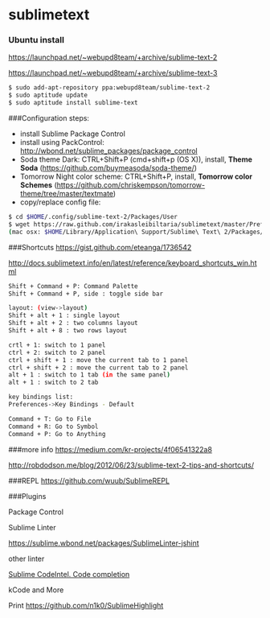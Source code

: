 sublimetext
===========

### Ubuntu install
https://launchpad.net/~webupd8team/+archive/sublime-text-2

https://launchpad.net/~webupd8team/+archive/sublime-text-3

```bash
$ sudo add-apt-repository ppa:webupd8team/sublime-text-2
$ sudo aptitude update
$ sudo aptitude install sublime-text
```

###Configuration steps:
* install Sublime Package Control
* install using PackControl: http://wbond.net/sublime_packages/package_control
 * Soda theme Dark: CTRL+Shift+P (cmd+shift+p (OS X)), install, **Theme Soda** (https://github.com/buymeasoda/soda-theme/)
 * Tomorrow Night color scheme: CTRL+Shift+P, install, **Tomorrow color Schemes** (https://github.com/chriskempson/tomorrow-theme/tree/master/textmate)
 * copy/replace config file: 
 
```bash
$ cd $HOME/.config/sublime-text-2/Packages/User
$ wget https://raw.github.com/irakasleibiltaria/sublimetext/master/Preferences.sublime-settings
(mac osx: $HOME/Library/Application\ Support/Sublime\ Text\ 2/Packages/User/)
```

###Shortcuts
https://gist.github.com/eteanga/1736542

http://docs.sublimetext.info/en/latest/reference/keyboard_shortcuts_win.html
```bash
Shift + Command + P: Command Palette
Shift + Command + P, side : toggle side bar

layout: (view->layout)
Shift + alt + 1 : single layout
Shift + alt + 2 : two columns layout
Shift + alt + 8 : two rows layout

crtl + 1: switch to 1 panel 
ctrl + 2: switch to 2 panel
ctrl + shift + 1 : move the current tab to 1 panel
ctrl + shift + 2 : move the current tab to 2 panel
alt + 1 : switch to 1 tab (in the same panel)
alt + 1 : switch to 2 tab

key bindings list:
Preferences->Key Bindings - Default

Command + T: Go to File
Command + R: Go to Symbol
Command + P: Go to Anything
```

###more info
https://medium.com/kr-projects/4f06541322a8

http://robdodson.me/blog/2012/06/23/sublime-text-2-tips-and-shortcuts/

###REPL
https://github.com/wuub/SublimeREPL


###Plugins

Package Control

Sublime Linter

https://sublime.wbond.net/packages/SublimeLinter-jshint

other linter

[Sublime CodeIntel. Code completion](http://sublimecodeintel.github.io/SublimeCodeIntel/)

kCode and More

Print
https://github.com/n1k0/SublimeHighlight
